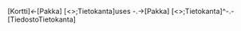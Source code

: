 [Kortti]*<-*[Pakka]
[<<Interface>>;Tietokanta]uses -.->[Pakka]
[<<Interface>>;Tietokanta]^-.-[TiedostoTietokanta]